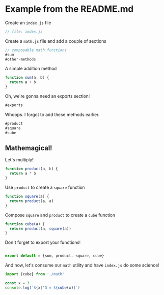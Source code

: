 # Example from the README.md

Create an `index.js` file
```js
// file: index.js
```

Create a `math.js` file and add a couple of sections
```js > math.js
// composable math functions
#sum
#other-methods

```

A simple addition method
```js > math.js#sum
function sum(a, b) {
  return a + b
}
```
Oh, we're gonna need an exports section!
```js > math.js
#exports
```

Whoops. I forgot to add these methods earlier.
```js > math.js#other-methods
#product
#square
#cube
```

## Mathemagical!

Let's multiply!
```js > math.js#product
function product(a, b) {
  return a * b
}
```

Use `product` to create a `square` function
```js > math.js#product
function square(a) {
  return product(a, a)
}
```

Compose `square` and `product` to create a `cube` function
```js > math.js#cube
function cube(a) {
  return product(a, square(a))
}
```

Don't forget to export your functions!
```js > math.js#exports

export default = {sum, product, square, cube}
```

And now, let's consume our `math` utility and have `index.js` do some science!
```js > index.js
import {cube} from './math'

const x = 3
console.log(`${x}^3 = ${cube(x)}`)
```
